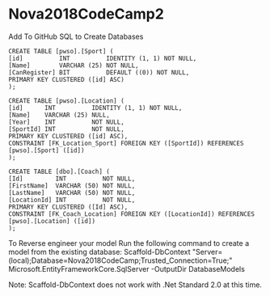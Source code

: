 # Nova2018CodeCamp2
Add To GitHub
SQL to Create Databases
    
    CREATE TABLE [pwso].[Sport] (
    [id]          INT          IDENTITY (1, 1) NOT NULL,
    [Name]        VARCHAR (25) NOT NULL,
    [CanRegister] BIT          DEFAULT ((0)) NOT NULL,
    PRIMARY KEY CLUSTERED ([id] ASC)
    );

    CREATE TABLE [pwso].[Location] (
    [id]      INT          IDENTITY (1, 1) NOT NULL,
    [Name]    VARCHAR (25) NULL,
    [Year]    INT          NOT NULL,
    [SportId] INT          NOT NULL,
    PRIMARY KEY CLUSTERED ([id] ASC),
    CONSTRAINT [FK_Location_Sport] FOREIGN KEY ([SportId]) REFERENCES [pwso].[Sport] ([id])
    );
    
    CREATE TABLE [dbo].[Coach] (
    [Id]         INT          NOT NULL,
    [FirstName]  VARCHAR (50) NOT NULL,
    [LastName]   VARCHAR (50) NOT NULL,
    [LocationId] INT          NOT NULL,
    PRIMARY KEY CLUSTERED ([Id] ASC),
    CONSTRAINT [FK_Coach_Location] FOREIGN KEY ([LocationId]) REFERENCES [pwso].[Location] ([id])
    );
    
To Reverse engineer your model
Run the following command to create a model from the existing database:
Scaffold-DbContext "Server=(local);Database=Nova2018CodeCamp;Trusted_Connection=True;" Microsoft.EntityFrameworkCore.SqlServer -OutputDir DatabaseModels
    
Note: Scaffold-DbContext does not work with .Net Standard 2.0 at this time.    
